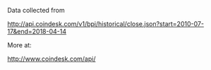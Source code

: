 Data collected from

http://api.coindesk.com/v1/bpi/historical/close.json?start=2010-07-17&end=2018-04-14

More at:

http://www.coindesk.com/api/


